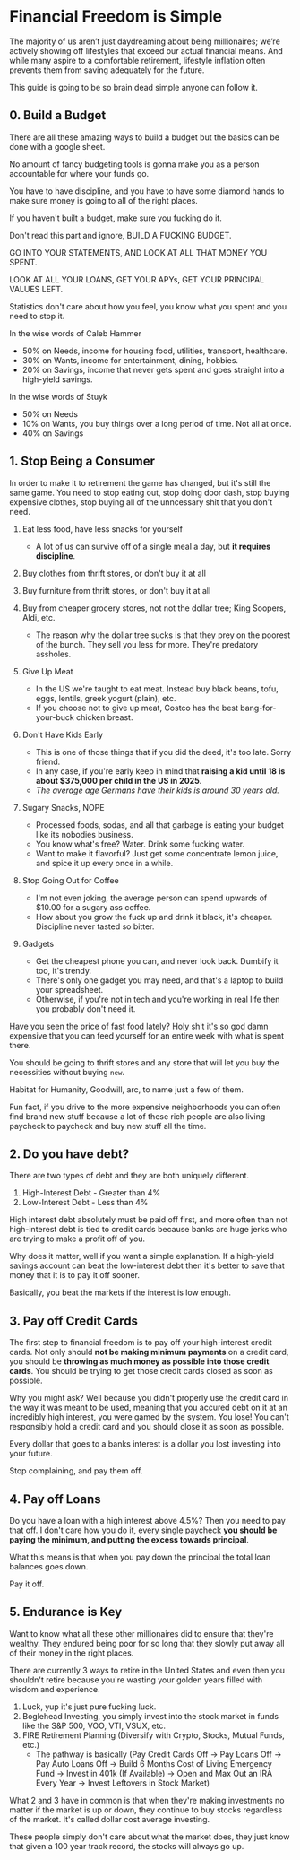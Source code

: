 # Financial Freedom is Simple

The majority of us aren’t just daydreaming about being millionaires; we’re actively showing off lifestyles that exceed our actual financial means. And while many aspire to a comfortable retirement, lifestyle inflation often prevents them from saving adequately for the future.

This guide is going to be so brain dead simple anyone can follow it.

## 0. Build a Budget

There are all these amazing ways to build a budget but the basics can be done with a google sheet.

No amount of fancy budgeting tools is gonna make you as a person accountable for where your funds go.

You have to have discipline, and you have to have some diamond hands to make sure money is going to all of the right places.

If you haven't built a budget, make sure you fucking do it.

Don't read this part and ignore, BUILD A FUCKING BUDGET.

GO INTO YOUR STATEMENTS, AND LOOK AT ALL THAT MONEY YOU SPENT.

LOOK AT ALL YOUR LOANS, GET YOUR APYs, GET YOUR PRINCIPAL VALUES LEFT.

Statistics don't care about how you feel, you know what you spent and you need to stop it.

In the wise words of Caleb Hammer

- 50% on Needs, income for housing food, utilities, transport, healthcare.
- 30% on Wants, income for entertainment, dining, hobbies.
- 20% on Savings, income that never gets spent and goes straight into a high-yield savings.

In the wise words of Stuyk

- 50% on Needs
- 10% on Wants, you buy things over a long period of time. Not all at once.
- 40% on Savings

## 1. Stop Being a Consumer

In order to make it to retirement the game has changed, but it's still the same game. You need to stop eating out, stop doing door dash, stop buying expensive clothes, stop buying all of the unncessary shit that you don't need.

1. Eat less food, have less snacks for yourself
   - A lot of us can survive off of a single meal a day, but **it requires discipline**.
  
2. Buy clothes from thrift stores, or don't buy it at all
  
3. Buy furniture from thrift stores, or don't buy it at all
  
4. Buy from cheaper grocery stores, not not the dollar tree; King Soopers, Aldi, etc.
   - The reason why the dollar tree sucks is that they prey on the poorest of the bunch. They sell you less for more. They're predatory assholes.
  
5. Give Up Meat
   - In the US we're taught to eat meat. Instead buy black beans, tofu, eggs, lentils, greek yogurt (plain), etc.
   - If you choose not to give up meat, Costco has the best bang-for-your-buck chicken breast.
  
6. Don't Have Kids Early
   - This is one of those things that if you did the deed, it's too late. Sorry friend.
   - In any case, if you're early keep in mind that **raising a kid until 18 is about $375,000 per child in the US in 2025**.
   - _The average age Germans have their kids is around 30 years old._
    
7. Sugary Snacks, NOPE
   - Processed foods, sodas, and all that garbage is eating your budget like its nobodies business.
   - You know what's free? Water. Drink some fucking water.
   - Want to make it flavorful? Just get some concentrate lemon juice, and spice it up every once in a while.
    
8. Stop Going Out for Coffee
   - I'm not even joking, the average person can spend upwards of $10.00 for a sugary ass coffee.
   - How about you grow the fuck up and drink it black, it's cheaper. Discipline never tasted so bitter.
    
9. Gadgets
   - Get the cheapest phone you can, and never look back. Dumbify it too, it's trendy.
   - There's only one gadget you may need, and that's a laptop to build your spreadsheet.
   - Otherwise, if you're not in tech and you're working in real life then you probably don't need it.

Have you seen the price of fast food lately? Holy shit it's so god damn expensive that you can feed yourself for an entire week with what is spent there.

You should be going to thrift stores and any store that will let you buy the necessities without buying `new`.

Habitat for Humanity, Goodwill, arc, to name just a few of them.

Fun fact, if you drive to the more expensive neighborhoods you can often find brand new stuff because a lot of these rich people are also living paycheck to paycheck and buy new stuff all the time.

## 2. Do you have debt?

There are two types of debt and they are both uniquely different.

1. High-Interest Debt - Greater than 4%
2. Low-Interest Debt - Less than 4%

High interest debt absolutely must be paid off first, and more often than not high-interest debt is tied to credit cards because banks are huge jerks who are trying to make a profit off of you.

Why does it matter, well if you want a simple explanation. If a high-yield savings account can beat the low-interest debt then it's better to save that money that it is to pay it off sooner.

Basically, you beat the markets if the interest is low enough.

## 3. Pay off Credit Cards

The first step to financial freedom is to pay off your high-interest credit cards. Not only should **not be making minimum payments** on a credit card, you should be **throwing as much money as possible into those credit cards**. You should be trying to get those credit cards closed as soon as possible.

Why you might ask? Well because you didn't properly use the credit card in the way it was meant to be used, meaning that you accured debt on it at an incredibly high interest, you were gamed by the system. You lose! You can't responsibly hold a credit card and you should close it as soon as possible.

Every dollar that goes to a banks interest is a dollar you lost investing into your future.

Stop complaining, and pay them off.

## 4. Pay off Loans

Do you have a loan with a high interest above 4.5%? Then you need to pay that off. I don't care how you do it, every single paycheck **you should be paying the minimum, and putting the excess towards principal**.

What this means is that when you pay down the principal the total loan balances goes down.

Pay it off.

## 5. Endurance is Key

Want to know what all these other millionaires did to ensure that they're wealthy. They endured being poor for so long that they slowly put away all of their money in the right places.

There are currently 3 ways to retire in the United States and even then you shouldn't retire because you're wasting your golden years filled with wisdom and experience.

1. Luck, yup it's just pure fucking luck.
2. Boglehead Investing, you simply invest into the stock market in funds like the S&P 500, VOO, VTI, VSUX, etc.
3. FIRE Retirement Planning (Diversify with Crypto, Stocks, Mutual Funds, etc.)
   - The pathway is basically (Pay Credit Cards Off -> Pay Loans Off -> Pay Auto Loans Off -> Build 6 Months Cost of Living Emergency Fund -> Invest in 401k (If Available) -> Open and Max Out an IRA Every Year -> Invest Leftovers in Stock Market)

What 2 and 3 have in common is that when they're making investments no matter if the market is up or down, they continue to buy stocks regardless of the market. It's called dollar cost average investing.

These people simply don't care about what the market does, they just know that given a 100 year track record, the stocks will always go up.
